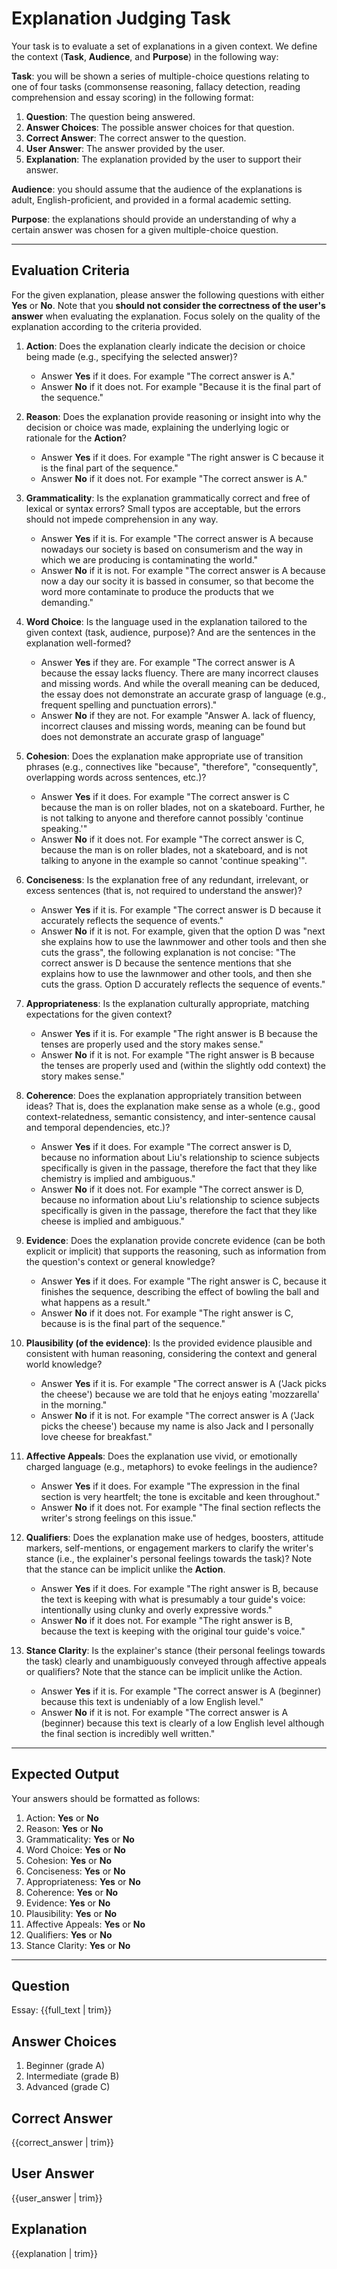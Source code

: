  # Explanation Judging Task

Your task is to evaluate a set of explanations in a given context. We define the context (**Task**, **Audience**, and **Purpose**) in the following way:

**Task**: you will be shown a series of multiple-choice questions relating to one of four tasks (commonsense reasoning, fallacy detection, reading comprehension and essay scoring) in the following format:
1. **Question**: The question being answered.
2. **Answer Choices**: The possible answer choices for that question.
3. **Correct Answer**: The correct answer to the question.
4. **User Answer**: The answer provided by the user.
5. **Explanation**: The explanation provided by the user to support their answer.

**Audience**: you should assume that the audience of the explanations is adult, English-proficient, and provided in a formal academic setting.

**Purpose**: the explanations should provide an understanding of why a certain answer was chosen for a given multiple-choice question.

---

## Evaluation Criteria

For the given explanation, please answer the following questions with either **Yes** or **No**. Note that you **should not consider the correctness of the user's answer** when evaluating the explanation. Focus solely on the quality of the explanation according to the criteria provided.

1. **Action**: Does the explanation clearly indicate the decision or choice being made (e.g., specifying the selected answer)?
    - Answer **Yes** if it does. For example "The correct answer is A."
    - Answer **No** if it does not. For example "Because it is the final part of the sequence."

2. **Reason**: Does the explanation provide reasoning or insight into why the decision or choice was made, explaining the underlying logic or rationale for the **Action**?
    - Answer **Yes** if it does. For example "The right answer is C because it is the final part of the sequence."
    - Answer **No** if it does not. For example "The correct answer is A."

3. **Grammaticality**: Is the explanation grammatically correct and free of lexical or syntax errors? Small typos are acceptable, but the errors should not impede comprehension in any way.
    - Answer **Yes** if it is. For example "The correct answer is A because nowadays our society is based on consumerism and the way in which we are producing is contaminating the world."
    - Answer **No** if it is not. For example "The correct answer is A because now a day our socity it is bassed in consumer, so that become the word more contaminate to produce the products that we demanding."

4. **Word Choice**: Is the language used in the explanation tailored to the given context (task, audience, purpose)? And are the sentences in the explanation well-formed?
    - Answer **Yes** if they are. For example "The correct answer is A because the essay lacks fluency. There are many incorrect clauses and missing words. And while the overall meaning can be deduced, the essay does not demonstrate an accurate grasp of language (e.g., frequent spelling and punctuation errors)."
    - Answer **No** if they are not. For example "Answer A. lack of fluency, incorrect clauses and missing words, meaning can be found but does not demonstrate an accurate grasp of language"

5. **Cohesion**: Does the explanation make appropriate use of transition phrases (e.g., connectives like "because", "therefore", "consequently", overlapping words across sentences, etc.)?
    - Answer **Yes** if it does. For example "The correct answer is C because the man is on roller blades, not on a skateboard. Further, he is not talking to anyone and therefore cannot possibly 'continue speaking.'"
    - Answer **No** if it does not. For example "The correct answer is C, because the man is on roller blades, not a skateboard, and is not talking to anyone in the example so cannot 'continue speaking'".

6. **Conciseness**: Is the explanation free of any redundant, irrelevant, or excess sentences (that is, not required to understand the answer)?
    - Answer **Yes** if it is. For example "The correct answer is D because it accurately reflects the sequence of events."
    - Answer **No** if it is not. For example, given that the option D was "next she explains how to use the lawnmower and other tools and then she cuts the grass", the following explanation is not concise: "The correct answer is D because the sentence mentions that she explains how to use the lawnmower and other tools, and then she cuts the grass. Option D accurately reflects the sequence of events."

7. **Appropriateness**: Is the explanation culturally appropriate, matching expectations for the given context?
    - Answer **Yes** if it is. For example "The right answer is B because the tenses are properly used and the story makes sense."
    - Answer **No** if it is not. For example "The right answer is B because the tenses are properly used and (within the slightly odd context) the story makes sense."

8. **Coherence**: Does the explanation appropriately transition between ideas? That is, does the explanation make sense as a whole (e.g., good context-relatedness, semantic consistency, and inter-sentence causal and temporal dependencies, etc.)?
    - Answer **Yes** if it does. For example "The correct answer is D, because no information about Liu's relationship to science subjects specifically is given in the passage, therefore the fact that they like chemistry is implied and ambiguous."
    - Answer **No** if it does not. For example "The correct answer is D, because no information about Liu's relationship to science subjects specifically is given in the passage, therefore the fact that they like cheese is implied and ambiguous."

9. **Evidence**: Does the explanation provide concrete evidence (can be both explicit or implicit) that supports the reasoning, such as information from the question's context or general knowledge?
    - Answer **Yes** if it does. For example "The right answer is C, because it finishes the sequence, describing the effect of bowling the ball and what happens as a result."
    - Answer **No** if it does not. For example "The right answer is C, because is is the final part of the sequence."

10. **Plausibility (of the evidence)**: Is the provided evidence plausible and consistent with human reasoning, considering the context and general world knowledge?
    - Answer **Yes** if it is. For example "The correct answer is A ('Jack picks the cheese') because we are told that he enjoys eating 'mozzarella' in the morning."
    - Answer **No** if it is not. For example "The correct answer is A ('Jack picks the cheese') because my name is also Jack and I personally love cheese for breakfast."

11. **Affective Appeals**: Does the explanation use vivid, or emotionally charged language (e.g., metaphors) to evoke feelings in the audience?
    - Answer **Yes** if it does. For example "The expression in the final section is very heartfelt; the tone is excitable and keen throughout."
    - Answer **No** if it does not. For example "The final section reflects the writer's strong feelings on this issue."

12. **Qualifiers**: Does the explanation make use of hedges, boosters, attitude markers, self-mentions, or engagement markers to clarify the writer's stance (i.e., the explainer's personal feelings towards the task)? Note that the stance can be implicit unlike the **Action**.
    - Answer **Yes** if it does. For example "The right answer is B, because the text is keeping with what is presumably a tour guide's voice: intentionally using clunky and overly expressive words."
    - Answer **No** if it does not. For example "The right answer is B, because the text is keeping with the original tour guide's voice."

13. **Stance Clarity**: Is the explainer's stance (their personal feelings towards the task) clearly and unambiguously conveyed through affective appeals or qualifiers? Note that the stance can be implicit unlike the Action.
    - Answer **Yes** if it is. For example "The correct answer is A (beginner) because this text is undeniably of a low English level."
    - Answer **No** if it is not. For example "The correct answer is A (beginner) because this text is clearly of a low English level although the final section is incredibly well written."

---

## Expected Output

Your answers should be formatted as follows:

1. Action: **Yes** or **No**
2. Reason: **Yes** or **No**
3. Grammaticality: **Yes** or **No**
4. Word Choice: **Yes** or **No**
5. Cohesion: **Yes** or **No**
6. Conciseness: **Yes** or **No**
7. Appropriateness: **Yes** or **No**
8. Coherence: **Yes** or **No**
9. Evidence: **Yes** or **No**
10. Plausibility: **Yes** or **No**
11. Affective Appeals: **Yes** or **No**
12. Qualifiers: **Yes** or **No**
13. Stance Clarity: **Yes** or **No**

---

## Question

Essay: {{full_text | trim}}

## Answer Choices

1. Beginner (grade A)
2. Intermediate (grade B)
3. Advanced (grade C)

## Correct Answer
{{correct_answer | trim}}

## User Answer
{{user_answer | trim}}

## Explanation
{{explanation | trim}}
